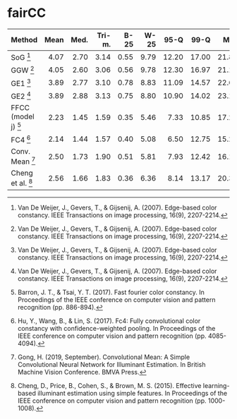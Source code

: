 # fairCC

| Method               | Mean | Med. | Tri-m. | B-25 | W-25 | 95-Q  | 99-Q  | Max   | Intra-patch | Inter-patches |
| :------------------- | ----:|-----:|-------:|-----:|-----:|------:|------:|------:|------------:|--------------:|
| SoG [^1]             | 4.07	| 2.70 | 3.14	  | 0.55 | 9.79	| 12.20	| 17.00	| 21.89	| 0.18%       | 0.00%         |
| GGW [^1]             | 4.05	| 2.60 | 3.06	  | 0.56 | 9.78	| 12.30	| 16.97	| 21.16 | 0.00%       | 0.00%         |
| GE1 [^1]             | 3.89	| 2.77 | 3.10	  | 0.78 | 8.83	| 11.09	| 14.57	| 22.60 | 0.00%       | 0.00%         |
| GE2 [^1]             | 3.89	| 2.88 | 3.13	  | 0.75 | 8.80	| 10.90	| 14.02	| 23.10 | 0.00%       | 0.00%         |
| FFCC (model j) [^2]  | 2.23 | 1.45 | 1.59   | 0.35 | 5.46 |  7.33 | 10.85 | 17.27 | 0.35%       | 5.46%         |
| FC4 [^3]             | 2.14 | 1.44 | 1.57   | 0.40 | 5.08 |  6.50 | 12.75 | 15.28 | 0.06%       | 4.28%         |
| Conv. Mean [^4]      | 2.50	| 1.73 | 1.90   |	0.51 | 5.81 |  7.93 | 12.42 |	16.13 | 0.06%       | 3.81%         |
| Cheng et al. [^X]    | 2.56	| 1.66 | 1.83   |	0.36 | 6.36	|  8.14 |	13.17	| 20.36 | tbc         | tbc           |

[^1]: Van De Weijer, J., Gevers, T., & Gijsenij, A. (2007). Edge-based color constancy. IEEE Transactions on image processing, 16(9), 2207-2214.
[^2]: Barron, J. T., & Tsai, Y. T. (2017). Fast fourier color constancy. In Proceedings of the IEEE conference on computer vision and pattern recognition     (pp. 886-894).
[^X]: Cheng, D., Price, B., Cohen, S., & Brown, M. S. (2015). Effective learning-based illuminant estimation using simple features. In Proceedings of the     IEEE conference on computer vision and pattern recognition (pp. 1000-1008).
[^3]: Hu, Y., Wang, B., & Lin, S. (2017). Fc4: Fully convolutional color constancy with confidence-weighted pooling. In Proceedings of the IEEE conference   on computer vision and pattern recognition (pp. 4085-4094).
[^4]: Gong, H. (2019, September). Convolutional Mean: A Simple Convolutional Neural Network for Illuminant Estimation. In British Machine Vision             Conference. BMVA Press.
